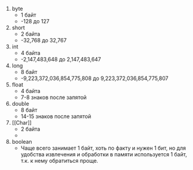 1. byte
	- 1 байт
	- -128 до 127
2. short 
	* 2 байта
	* -32,768 до 32,767
3. int
	- 4 байта
	- -2,147,483,648 до 2,147,483,647
4. long
	- 8 байт
	- -9,223,372,036,854,775,808 до 9,223,372,036,854,775,807
5. float 
	- 4 байта
	- 7-8 знаков после запятой
6. double
	- 8 байт
	- 14-15 знаков после запятой
7. [[Char]]
	- 2 байта
	- 
1. boolean
	- Чаще всего занимает 1 байт, хоть по факту и нужен 1 бит, но для удобства извлечения и обработки в памяти используется 1 байт, т.к. к нему обратиться проще.